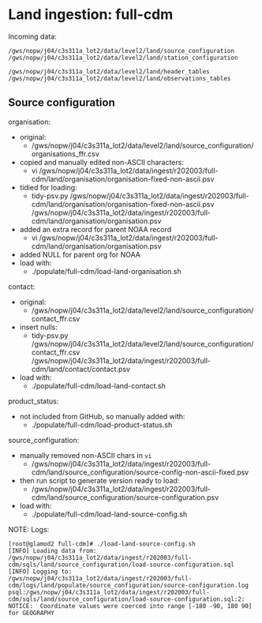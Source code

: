 # Land ingestion: full-cdm

Incoming data:

```
/gws/nopw/j04/c3s311a_lot2/data/level2/land/source_configuration
/gws/nopw/j04/c3s311a_lot2/data/level2/land/station_configuration

/gws/nopw/j04/c3s311a_lot2/data/level2/land/header_tables
/gws/nopw/j04/c3s311a_lot2/data/level2/land/observations_tables
```

## Source configuration

organisation:

 - original: 
   - /gws/nopw/j04/c3s311a_lot2/data/level2/land/source_configuration/organisations_ffr.csv 
 - copied and manually edited non-ASCII characters:
   - vi /gws/nopw/j04/c3s311a_lot2/data/ingest/r202003/full-cdm/land/organisation/organisation-fixed-non-ascii.psv
 - tidied for loading:
   - tidy-psv.py /gws/nopw/j04/c3s311a_lot2/data/ingest/r202003/full-cdm/land/organisation/organisation-fixed-non-ascii.psv /gws/nopw/j04/c3s311a_lot2/data/ingest/r202003/full-cdm/land/organisation/organisation.psv
 - added an extra record for parent NOAA record
   - vi /gws/nopw/j04/c3s311a_lot2/data/ingest/r202003/full-cdm/land/organisation/organisation.psv
 - added NULL for parent org for NOAA
 - load with:
   - ./populate/full-cdm/load-land-organisation.sh

contact:

 - original:
   - /gws/nopw/j04/c3s311a_lot2/data/level2/land/source_configuration/contact_ffr.csv
 - insert nulls:
   - tidy-psv.py /gws/nopw/j04/c3s311a_lot2/data/level2/land/source_configuration/contact_ffr.csv \
                 /gws/nopw/j04/c3s311a_lot2/data/ingest/r202003/full-cdm/land/contact/contact.psv
 - load with:
   - ./populate/full-cdm/load-land-contact.sh

product_status:

 - not included from GitHub, so manually added with:
   - ./populate/full-cdm/load-product-status.sh

source_configuration:

 - manually removed non-ASCII chars in `vi`
   - /gws/nopw/j04/c3s311a_lot2/data/ingest/r202003/full-cdm/land/source_configuration/source-config-non-ascii-fixed.psv
 - then run script to generate version ready to load:
   - /gws/nopw/j04/c3s311a_lot2/data/ingest/r202003/full-cdm/land/source_configuration/source-configuration.psv
 - load with:
   - ./populate/full-cdm/load-land-source-config.sh

NOTE: Logs:
```
[root@glamod2 full-cdm]# ./load-land-source-config.sh
[INFO] Loading data from: /gws/nopw/j04/c3s311a_lot2/data/ingest/r202003/full-cdm/sqls/land/source_configuration/load-source-configuration.sql
[INFO] Logging to: /gws/nopw/j04/c3s311a_lot2/data/ingest/r202003/full-cdm/logs/land/populate/source_configuration/source-configuration.log
psql:/gws/nopw/j04/c3s311a_lot2/data/ingest/r202003/full-cdm/sqls/land/source_configuration/load-source-configuration.sql:2: NOTICE:  Coordinate values were coerced into range [-180 -90, 180 90] for GEOGRAPHY
```
